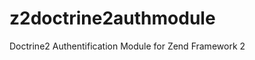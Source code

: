 z2doctrine2authmodule
=====================

Doctrine2 Authentification Module for Zend Framework 2
